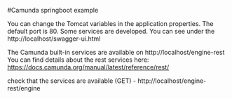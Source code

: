 #Camunda springboot example

You can change the Tomcat variables in the application properties. The default port is 80.
Some services are developed. You can see under the http://localhost/swagger-ui.html

The Camunda built-in services are available on http://localhost/engine-rest
You can find details about the rest services here: https://docs.camunda.org/manual/latest/reference/rest/

check that the services are available (GET)
	- http://localhost/engine-rest/engine   


